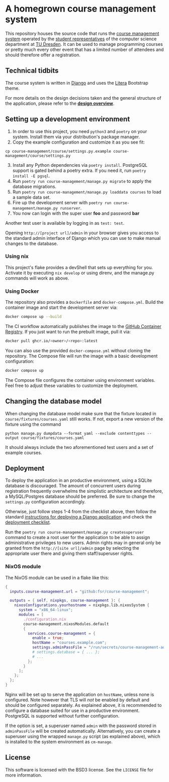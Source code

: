 # A homegrown course management system

This repository houses the source code that runs the [course management system](https://kurse.ifsr.de) operated by the [student representatives](https://www.ifsr.de) of the computer science department at [TU Dresden](https://tu-dresden.de). It can be used to manage programming courses or pretty much every other event that has a limited number of attendees and should therefore offer a registration.

## Technical tidbits

The course system is written in [Django](https://djangoproject.com/) and uses the [Litera](https://bootswatch.com/litera/) Bootstrap theme.

For more details on the design decisions taken and the general structure of the application, please refer to the [**design overview**](./OVERVIEW.md).

## Setting up a development environment

1. In order to use this project, you need `python3` and `poetry` on your system. Install them via your distribution's package manager.
2. Copy the example configuration and customize it as you see fit:
```
cp course-management/course/settings.py.example course-management/course/settings.py
```
3. Install any Python dependencies via `poetry install`. PostgreSQL support is gated behind a poetry extra. If you need it, run `poetry install -E pgsql`.
4. Run `poetry run course-management/manage.py migrate` to apply the database migrations.
5. Run `poetry run course-management/manage.py loaddata courses` to load a sample data set.
6. Fire up the development server with `poetry run course-management/manage.py runserver`.
7. You now can login with the super user **foo** and password **bar**

Another test user is available by logging in as `test: test`.

Opening `http://[project url]/admin` in your browser gives you access to the standard admin interface of Django which you can use to make manual changes to the database.

### Using nix

This project's flake provides a devShell that sets up everything for you. Activate it by executing `nix develop` or using direnv, and the manage.py commands will work as above.

### Using Docker

The repository also provides a `Dockerfile` and `docker-compose.yml`. Build the
container image and start the development server via:

```bash
docker compose up --build
```

The CI workflow automatically publishes the image to the
[GitHub Container Registry](https://github.com/features/packages).
If you just want to run the prebuilt image, pull it via:

```bash
docker pull ghcr.io/<owner>/<repo>:latest
```

You can also use the provided `docker-compose.yml` without cloning the
repository. The Compose file will run the image with a basic development
configuration:

```bash
docker compose up
```

The Compose file configures the container using environment variables. Feel free
to adjust these variables to customize the deployment.


## Changing the database model

When changing the database model make sure that the fixture located in `course/fixtures/courses.yaml` still works.
If not, export a new version of the fixture using the command
```
python manage.py dumpdata --format yaml --exclude contenttypes --output course/fixtures/courses.yaml
```
It should always include the two aforementioned test users and a set of example courses.

## Deployment

To deploy the application in an productive environment, using a SQLite database is discouraged.
The amount of concurrent users during registration frequently overwhelms the simplistic architecture and therefore, a MySQL/Postgres database should be preferred.
Be sure to change the `settings.py` configuration accordingly.

Otherwise, just follow steps 1-4 from the checklist above, then follow the standard [instructions for deploying a Django application](https://docs.djangoproject.com/en/3.2/howto/deployment/) and check the [deployment checklist](https://docs.djangoproject.com/en/3.2/howto/deployment/checklist/).

Run the `poetry run course-management/manage.py createsuperuser` command to create a root user for the application to be able to assign administrative privileges to new users.
Admin rights may in general only be granted from the `http://[site url]/admin` page by selecting the appropriate user there and giving them staff/superuser rights.

### NixOS module

The NixOS module can be used in a flake like this:
```nix
{
  inputs.course-management.url = "github:fsr/course-management";

  outputs = { self, nixpkgs, course-management }: {
    nixosConfigurations.yourhostname = nixpkgs.lib.nixosSystem {
      system = "x86_64-linux";
      modules = [
        ./configuration.nix
        course-management.nixosModules.default
        {
          services.course-management = {
            enable = true;
            hostName = "courses.example.com";
            settings.adminPassFile = "/run/secrets/course-management-adminPass";
            # settings.database = { ... };
            # ...
          };
        }
      ];
    };
  };
}
```
Nginx will be set up to serve the application on `hostName`, unless none is configured.
Note however that TLS will *not* be enabled by default and should be configured separately.
As explained above, it is recommended to configure a database suited for use in a productive environment. PostgreSQL is supported without further configuration.

If the option is set, a superuser named `admin` with the password stored in `adminPassFile` will be created automatically.
Alternatively, you can create a superuser using the wrapped `manage.py` script (as explained above), which is installed to the system environment as `cm-manage`.

## License

This software is licensed with the BSD3 license. See the `LICENSE` file for more information.

